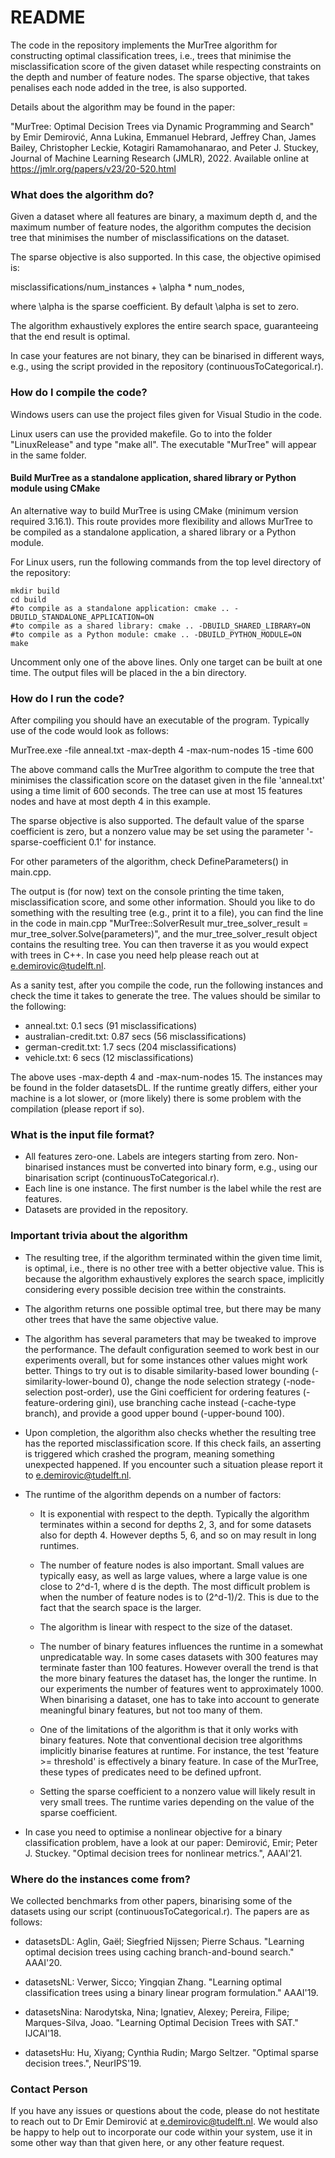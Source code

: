 # README #

The code in the repository implements the MurTree algorithm for constructing optimal classification trees, i.e., trees that minimise the misclassification score of the given dataset while respecting constraints on the depth and number of feature nodes. The sparse objective, that takes penalises each node added in the tree, is also supported. 

Details about the algorithm may be found in the paper:

"MurTree: Optimal Decision Trees via Dynamic Programming and Search" by Emir Demirović, Anna Lukina, Emmanuel Hebrard, Jeffrey Chan, James Bailey, Christopher Leckie, Kotagiri Ramamohanarao, and Peter J. Stuckey, Journal of Machine Learning Research (JMLR), 2022. Available online at https://jmlr.org/papers/v23/20-520.html

### What does the algorithm do? ###

Given a dataset where all features are binary, a maximum depth d, and the maximum number of feature nodes, the algorithm computes the decision tree that minimises the number of misclassifications on the dataset. 

The sparse objective is also supported. In this case, the objective opimised is:

misclassifications/num_instances + \alpha * num_nodes, 

where \alpha is the sparse coefficient. By default \alpha is set to zero.

The algorithm exhaustively explores the entire search space, guaranteeing that the end result is optimal.

In case your features are not binary, they can be binarised in different ways, e.g., using the script provided in the repository (continuousToCategorical.r).

### How do I compile the code? ###

Windows users can use the project files given for Visual Studio in the code.

Linux users can use the provided makefile. Go to into the folder "LinuxRelease" and type "make all". The executable "MurTree" will appear in the same folder.

#### Build MurTree as a standalone application, shared library or Python module using CMake

An alternative way to build MurTree is using CMake (minimum version required 3.16.1). This route provides more flexibility and allows MurTree to be compiled as a standalone application, a shared library or a Python module.

For Linux users, run the following commands from the top level directory of the repository:
```shell
mkdir build
cd build
#to compile as a standalone application: cmake .. -DBUILD_STANDALONE_APPLICATION=ON
#to compile as a shared library: cmake .. -DBUILD_SHARED_LIBRARY=ON
#to compile as a Python module: cmake .. -DBUILD_PYTHON_MODULE=ON
make
```
Uncomment only one of the above lines. Only one target can be built at one time. The output files will be placed in the a bin directory.

### How do I run the code? ###

After compiling you should have an executable of the program. Typically use of the code would look as follows:

MurTree.exe -file anneal.txt -max-depth 4 -max-num-nodes 15 -time 600

The above command calls the MurTree algorithm to compute the tree that minimises the classification score on the dataset given in the file 'anneal.txt' using a time limit of 600 seconds. The tree can use at most 15 features nodes and have at most depth 4 in this example.

The sparse objective is also supported. The default value of the sparse coefficient is zero, but a nonzero value may be set using the parameter '-sparse-coefficient 0.1' for instance.

For other parameters of the algorithm, check DefineParameters() in main.cpp.

The output is (for now) text on the console printing the time taken, misclassification score, and some other information. Should you like to do something with the resulting tree (e.g., print it to a file), you can find the line in the code in main.cpp "MurTree::SolverResult mur_tree_solver_result = mur_tree_solver.Solve(parameters)", and the mur_tree_solver_result object contains the resulting tree. You can then traverse it as you would expect with trees in C++. In case you need help please reach out at e.demirovic@tudelft.nl.

As a sanity test, after you compile the code, run the following instances and check the time it takes to generate the tree. The values should be similar to the following:

* anneal.txt: 0.1 secs (91 misclassifications)
* australian-credit.txt: 0.87 secs (56 misclassifications)
* german-credit.txt: 1.7 secs (204 misclassifications)
* vehicle.txt: 6 secs (12 misclassifications)

The above uses -max-depth 4 and -max-num-nodes 15. The instances may be found in the folder datasetsDL. If the runtime greatly differs, either your machine is a lot slower, or (more likely) there is some problem with the compilation (please report if so).

### What is the input file format? ###

* All features zero-one. Labels are integers starting from zero. Non-binarised instances must be converted into binary form, e.g., using our binarisation script (continuousToCategorical.r).
* Each line is one instance. The first number is the label while the rest are features.
* Datasets are provided in the repository.

### Important trivia about the algorithm ###

* The resulting tree, if the algorithm terminated within the given time limit, is optimal, i.e., there is no other tree with a better objective value. This is because the algorithm exhaustively explores the search space, implicitly considering every possible decision tree within the constraints.

* The algorithm returns one possible optimal tree, but there may be many other trees that have the same objective value.

* The algorithm has several parameters that may be tweaked to improve the performance. The default configuration seemed to work best in our experiments overall, but for some instances other values might work better. Things to try out is to disable similarity-based lower bounding (-similarity-lower-bound 0), change the node selection strategy (-node-selection post-order), use the Gini coefficient for ordering features (-feature-ordering gini), use branching cache instead (-cache-type branch), and provide a good upper bound (-upper-bound 100). 

* Upon completion, the algorithm also checks whether the resulting tree has the reported misclassification score. If this check fails, an asserting is triggered which crashed the program, meaning something unexpected happened. If you encounter such a situation please report it to e.demirovic@tudelft.nl.

* The runtime of the algorithm depends on a number of factors:

	+ It is exponential with respect to the depth. Typically the algorithm terminates within a second for depths 2, 3, and for some datasets also for depth 4. However depths 5, 6, and so on may result in long runtimes. 

	+ The number of feature nodes is also important. Small values are typically easy, as well as large values, where a large value is one close to 2^d-1, where d is the depth. The most difficult problem is when the number of feature nodes is to (2^d-1)/2. This is due to the fact that the search space is the larger.

	+ The algorithm is linear with respect to the size of the dataset.

	+ The number of binary features influences the runtime in a somewhat unpredicatable way. In some cases datasets with 300 features may terminate faster than 100 features. However overall the trend is that the more binary features the dataset has, the longer the runtime. In our experiments the number of features went to approximately 1000. When binarising a dataset, one has to take into account to generate meaningful binary features, but not too many of them.

	+ One of the limitations of the algorithm is that it only works with binary features. Note that conventional decision tree algorithms implicitly binarise features at runtime. For instance, the test 'feature >= threshold' is effectively a binary feature. In case of the MurTree, these types of predicates need to be defined upfront.

	+ Setting the sparse coefficient to a nonzero value will likely result in very small trees. The runtime varies depending on the value of the sparse coefficient.

* In case you need to optimise a nonlinear objective for a binary classification problem, have a look at our paper: Demirović, Emir; Peter J. Stuckey. "Optimal decision trees for nonlinear metrics.", AAAI'21.

### Where do the instances come from? ###

We collected benchmarks from other papers, binarising some of the datasets using our script (continuousToCategorical.r). The papers are as follows:

* datasetsDL: Aglin, Gaël; Siegfried Nijssen; Pierre Schaus. "Learning optimal decision trees using caching branch-and-bound search." AAAI'20.

* datasetsNL: Verwer, Sicco; Yingqian Zhang. "Learning optimal classification trees using a binary linear program formulation." AAAI'19.

* datasetsNina: Narodytska, Nina; Ignatiev, Alexey; Pereira, Filipe; Marques-Silva, Joao. "Learning Optimal Decision Trees with SAT." IJCAI'18.

* datasetsHu: Hu, Xiyang; Cynthia Rudin; Margo Seltzer. "Optimal sparse decision trees.", NeurIPS'19.

### Contact Person ###

If you have any issues or questions about the code, please do not hestitate to reach out to Dr Emir Demirović at e.demirovic@tudelft.nl. We would also be happy to help out to incorporate our code within your system, use it in some other way than that given here, or any other feature request.
